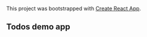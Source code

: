 This project was bootstrapped with [Create React App](https://github.com/facebookincubator/create-react-app).

## Todos demo app
